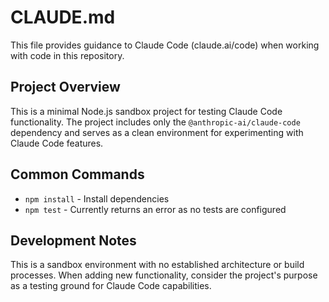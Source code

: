 # CLAUDE.md

This file provides guidance to Claude Code (claude.ai/code) when working with code in this repository.

## Project Overview

This is a minimal Node.js sandbox project for testing Claude Code functionality. The project includes only the `@anthropic-ai/claude-code` dependency and serves as a clean environment for experimenting with Claude Code features.

## Common Commands

- `npm install` - Install dependencies
- `npm test` - Currently returns an error as no tests are configured

## Development Notes

This is a sandbox environment with no established architecture or build processes. When adding new functionality, consider the project's purpose as a testing ground for Claude Code capabilities.